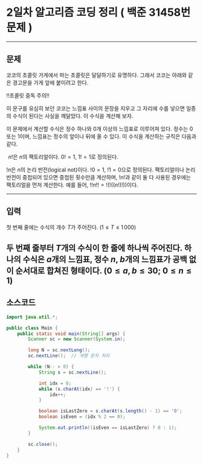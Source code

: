 # 2일차 알고리즘 코딩 정리 ( 백준 31458번 문제 )

---

## 문제

코코의 초콜릿 가게에서 파는 초콜릿은 달달하기로 유명하다. 그래서 코코는 아래와 같은 경고문을 가게 앞에 붙이려고 한다.

!!초콜릿 중독 주의!!

이 문구를 유심히 보던 코코는 느낌표 사이의 문장을 지우고 그 자리에 수를 넣으면 일종의 수식이 된다는 사실을 깨달았다. 이 수식을 계산해 보자.

이 문제에서 계산할 수식은 정수 하나와 
$0$개 이상의 느낌표로 이루어져 있다. 정수는 
$0$ 또는 
$1$이며, 느낌표는 정수의 앞이나 뒤에 올 수 있다. 이 수식을 계산하는 규칙은 다음과 같다.

 
$n!$은 
$n$의 팩토리얼이다. 
$0!=1$, 
$1!=1$로 정의된다.

$!n$은 
$n$의 논리 반전(logical not)이다. 
$!0=1$, 
$!1=0$으로 정의된다.
팩토리얼이나 논리 반전이 중첩되어 있으면 중첩된 횟수만큼 계산하며, 
$!n!$과 같이 둘 다 사용된 경우에는 팩토리얼을 먼저 계산한다. 예를 들어, 
$!!n!!=!(!((n!) !))$이다.

---

## 입력

첫 번째 줄에는 수식의 개수 
$T$가 주어진다. 
$(1\le T\le 1\, 000)$ 

두 번째 줄부터 
$T$개의 수식이 한 줄에 하나씩 주어진다. 하나의 수식은 
$a$개의 느낌표, 정수 
$n$, 
$b$개의 느낌표가 공백 없이 순서대로 합쳐진 형태이다. 
$(0\le a,b\le 30;$ 
$0\le n\le 1)$ 
---

## 소스코드

```java
import java.util.*;

public class Main {
    public static void main(String[] args) {
        Scanner sc = new Scanner(System.in);

        long N = sc.nextLong();
        sc.nextLine();  // 개행 문자 처리

        while (N-- > 0) {
            String s = sc.nextLine();

            int idx = 0;
            while (s.charAt(idx) == '!') {
                idx++;
            }

            boolean isLastZero = s.charAt(s.length() - 1) == '0';
            boolean isEven = (idx % 2 == 0);

            System.out.println((isEven == isLastZero) ? 0 : 1);
        }

        sc.close();
    }
}
```
